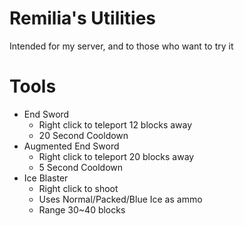 # Remilia's Utilities
Intended for my server, and to those who want to try it

# Tools
+ End Sword
    + Right click to teleport 12 blocks away
    + 20 Second Cooldown
+ Augmented End Sword
    + Right click to teleport 20 blocks away
    + 5 Second Cooldown
+ Ice Blaster
    + Right click to shoot
    + Uses Normal/Packed/Blue Ice as ammo
    + Range 30~40 blocks